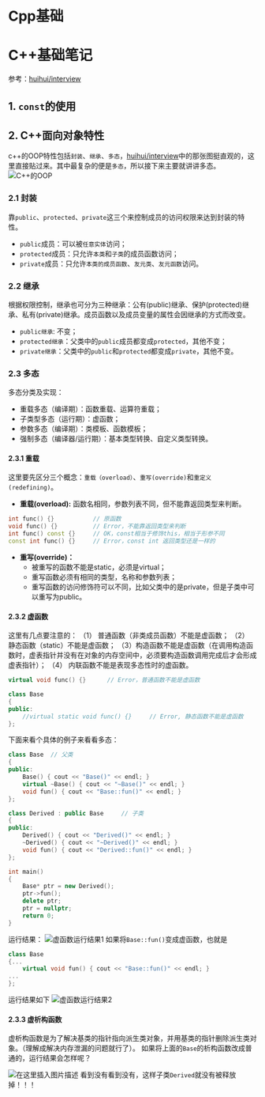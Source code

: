 # Cpp基础

# C++基础笔记
参考：[huihui/interview](https://github.com/huihut/interview/#license)
## 1. `const`的使用

## 2. C++面向对象特性
c++的OOP特性包括`封装`、`继承`、`多态`，[huihui/interview](https://github.com/huihut/interview/#license)中的那张图挺直观的，这里直接贴过来。其中最复杂的便是`多态`，所以接下来主要就讲讲多态。
![C++的OOP](https://img-blog.csdnimg.cn/20200731201456256.png?x-oss-process=image/watermark,type_ZmFuZ3poZW5naGVpdGk,shadow_10,text_aHR0cHM6Ly9ibG9nLmNzZG4ubmV0L3FxXzM0NDAwMjMy,size_16,color_FFFFFF,t_70)
### 2.1 封装
靠`public`、`protected`、`private`这三个来控制成员的访问权限来达到封装的特性。
- `public`成员：可以被`任意实体`访问；
- `protected`成员：只允许`本类`和`子类`的成员函数访问；
- `private`成员：只允许`本类的成员函数`、`友元类`、`友元函数`访问。

### 2.2 继承
根据权限控制，继承也可分为三种继承：公有(public)继承、保护(protected)继承、私有(private)继承。成员函数以及成员变量的属性会因继承的方式而改变。
- `public继承`: 不变；
- `protected继承`：父类中的`public`成员都变成`protected`，其他不变；
- `private继承`：父类中的`public`和`protected`都变成`private`，其他不变。

### 2.3 多态
多态分类及实现：
- 重载多态（编译期）：函数重载、运算符重载；
-  子类型多态（运行期）：虚函数；
-  参数多态（编译期）：类模板、函数模板；
-  强制多态（编译器/运行期）：基本类型转换、自定义类型转换。

#### 2.3.1 重载
这里要先区分三个概念：`重载（overload）`、`重写(override)`和`重定义(redefining)`。
 - **重载(overload):** 函数名相同，参数列表不同，但不能靠返回类型来判断。
```c++
int func() {}			// 原函数 
void func() {}			// Error，不能靠返回类型来判断
int func() const {}		// OK，const相当于修饰this，相当于形参不同
const int func() {}		// Error，const int 返回类型还是一样的
```

 - **重写(override)：** 
	-  被重写的函数不能是static，必须是virtual；
	-  重写函数必须有相同的类型，名称和参数列表；
	-  重写函数的访问修饰符可以不同，比如父类中的是private，但是子类中可以重写为public。

#### 2.3.2 虚函数
这里有几点要注意的：
（1） 普通函数（非类成员函数）不能是虚函数；
（2） 静态函数（static）不能是虚函数；
（3）构造函数不能是虚函数（在调用构造函数时，虚表指针并没有在对象的内存空间中，必须要构造函数调用完成后才会形成虚表指针）；
（4） 内联函数不能是表现多态性时的虚函数。
```c++
virtual void func() {}		// Error，普通函数不能是虚函数

class Base
{
public:
	//virtual static void func() {}		// Error, 静态函数不能是虚函数
};
```
下面来看个具体的例子来看看多态：
```c++
class Base	// 父类
{
public:
	Base() { cout << "Base()" << endl; }
	virtual ~Base() { cout << "~Base()" << endl; }
	void fun() { cout << "Base::fun()" << endl; }
};

class Derived : public Base		// 子类
{
public:
	Derived() { cout << "Derived()" << endl; }
	~Derived() { cout << "~Derived()" << endl; }
	void fun() { cout << "Derived::fun()" << endl; }
};

int main()
{
	Base* ptr = new Derived();
	ptr->fun();
	delete ptr;
	ptr = nullptr;
	return 0;
}
```
运行结果：
![虚函数运行结果1](https://img-blog.csdnimg.cn/202007312134175.png)
如果将`Base::fun()`变成虚函数，也就是
```c++
class Base
{...
	virtual void fun() { cout << "Base::fun()" << endl; }
...
};
```
运行结果如下
![虚函数运行结果2](https://img-blog.csdnimg.cn/20200731213749817.png)
#### 2.3.3 虚析构函数
虚析构函数是为了解决基类的指针指向派生类对象，并用基类的指针删除派生类对象。（理解成解决内存泄漏的问题就行了）。
如果将上面的`Base`的析构函数改成普通的，运行结果会怎样呢？

![在这里插入图片描述](https://img-blog.csdnimg.cn/20200731214718312.png)
看到没有看到没有，这样子类`Derived`就没有被释放掉！！！
